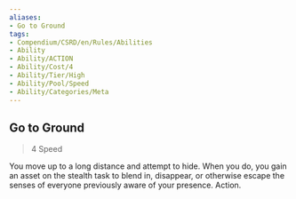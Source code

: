 ```yaml
---
aliases:
- Go to Ground
tags:
- Compendium/CSRD/en/Rules/Abilities
- Ability
- Ability/ACTION
- Ability/Cost/4
- Ability/Tier/High
- Ability/Pool/Speed
- Ability/Categories/Meta
---
```


  
## Go to Ground  
>4  Speed  
  
You move up to a long distance and attempt to hide. When you do, you gain an asset on the stealth task to blend in, disappear, or otherwise escape the senses of everyone previously aware of your presence. Action.